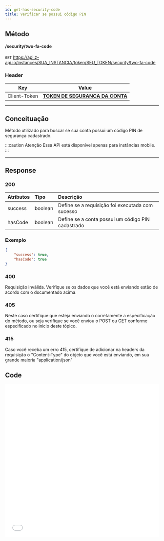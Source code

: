 ```yaml
---
id: get-has-security-code
title: Verificar se possui código PIN
---
```


## Método

#### /security/two-fa-code

`GET` https://api.z-api.io/instances/SUA_INSTANCIA/token/SEU_TOKEN/security/two-fa-code

### Header

|      Key       |            Value            |
| :------------: |     :-----------------:     |
|  Client-Token  | **[TOKEN DE SEGURANÇA DA CONTA](../security/client-token)** |
---

## Conceituação

Método utilizado para buscar se sua conta possui um código PIN de segurança cadastrado.

:::caution Atenção
Essa API está disponível apenas para instâncias mobile.
:::

---

## Response

### 200

| Atributos   | Tipo     | Descrição |
| :--------   | :------  | :-------- |
| success     | boolean  | Define se a requisição foi executada com sucesso  |
| hasCode     | boolean  | Define se a conta possui um código PIN cadastrado |

### Exemplo

```json
{
    "success": true,
    "hasCode": true
}
```

### 400

Requisição inválida. Verifique se os dados que você está enviando estão de acordo com o documentado acima.

### 405

Neste caso certifique que esteja enviando o corretamente a especificação do método, ou seja verifique se você enviou o POST ou GET conforme especificado no inicio deste tópico.

### 415

Caso você receba um erro 415, certifique de adicionar na headers da requisição o "Content-Type" do objeto que você está enviando, em sua grande maioria "application/json"


## Code

<iframe src="//api.apiembed.com/?source=https://raw.githubusercontent.com/Z-API/z-api-docs/main/json-examples/get-has-security-code.json&targets=all" frameborder="0" scrolling="no" width="100%" height="500px" seamless></iframe>
